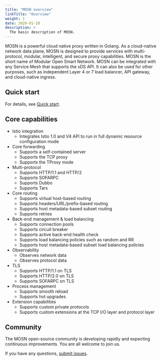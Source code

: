 ```yaml
---
title: "MOSN overview"
linkTitle: "Overview"
weight: 1
date: 2020-01-20
description: >
  The basic description of MOSN.
---
```


MOSN is a powerful cloud native proxy written in Golang. As a cloud-native network data plane, MOSN is designed to provide services with multi-protocol, modular, intelligent, and secure proxy capabilities. MOSN is the short name of Modular Open Smart Network. MOSN can be integrated with any Service Mesh that supports the xDS API. It can also be used for other purposes, such as independent Layer 4 or 7 load balancer, API gateway, and cloud-native ingress.

## Quick start

For details, see [Quick start](../quick-start).

## Core capabilities

+ Istio integration
   + Integrates Istio 1.0 and V4 API to run in full dynamic resource configuration mode
+ Core forwarding
   + Supports a self-contained server
   + Supports the TCP proxy
   + Supports the TProxy mode
+ Multi-protocol
   + Supports HTTP/1.1 and HTTP/2
   + Supports SOFARPC
   + Supports Dubbo
   + Supports Tars
+ Core routing
   + Supports virtual host-based routing
   + Supports headers/URL/prefix-based routing
   + Supports host metadata-based subset routing
   + Supports retries
+ Back-end management & load balancing
   + Supports connection pools
   + Supports circuit breaker
   + Supports active back-end health check
   + Supports load balancing policies such as random and RR
   + Supports host metadata-based subset load balancing policies
+ Observability
   + Observes network data
   + Observes protocol data
+ TLS
   + Supports HTTP/1.1 on TLS
   + Supports HTTP/2.0 on TLS
   + Supports SOFARPC on TLS
+ Process management
   + Supports smooth reload
   + Supports hot upgrades
+ Extension capabilities
   + Supports custom private protocols
   + Supports custom extensions at the TCP I/O layer and protocol layer

## Community

The MOSN open-source community is developing rapidly and expecting continuous improvements. You are all welcome to join us.

If you have any questions, [submit issues](https://github.com/mosn/mosn/issues).

